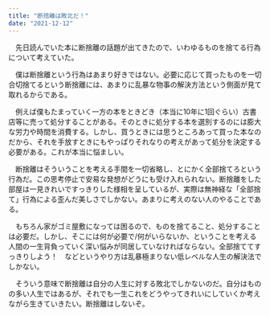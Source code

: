 ```yaml
---
title: "断捨離は敗北だ！"
date: "2021-12-12"
---
```


　先日読んでいた本に断捨離の話題が出てきたので、いわゆるものを捨てる行為について考えていた。

　僕は断捨離という行為はあまり好きではない。必要に応じて買ったものを一切合切捨てるという断捨離には、あまりに乱暴な物事の解決方法という側面が見て取れるからである。

　例えば僕もたまっていく一方の本をときどき（本当に10年に1回ぐらい）古書店等に売って処分することがある。そのときに処分する本を選別するのには膨大な労力や時間を消費する。しかし、買うときには思うところあって買った本なのだから、それを手放すときにもやっぱりそれなりの考えがあって処分を決定する必要がある。これが本当に悩ましい。

　断捨離はそういうことを考える手間を一切省略し、とにかく全部捨てろという行為だ。この思考停止で安易な発想がどうにも受け入れられない。断捨離をした部屋は一見きれいですっきりした様相を呈しているが、実際は無神経な「全部捨て」行為による歪んだ美しさでしかない。あまりに考えのない人のやることである。

　もちろん家がゴミ屋敷になっては困るので、ものを捨てること、処分することは必要だ。しかし、そこには何が必要で/何がいらないか、ということを考える人間の一生背負っていく深い悩みが同居していなければならない。全部捨ててすっきりしよう！　などというやり方は乱暴極まりない低レベルな人生の解決法でしかない。

　そういう意味で断捨離は自分の人生に対する敗北でしかないのだ。自分はものの多い人生ではあるが、それでも一生これをどうやってきれいにしていくか考えながら生きていきたい。断捨離はしないぞ。

